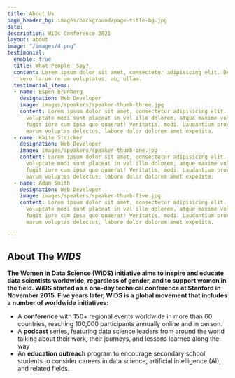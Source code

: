 ```yaml
---
title: About Us
page_header_bg: images/background/page-title-bg.jpg
date: 
description: WiDs Conference 2021
layout: about
image: "/images/4.png"
testimonial:
  enable: true
  title: What People _Say?_
  content: Lorem ipsum dolor sit amet, consectetur adipisicing elit. Deleniti aliquid
    vero harum rerum voluptates, ab, ullam.
  testimonial_items:
  - name: Espen Brunberg
    designation: Web Developer
    image: images/speakers/speaker-thumb-three.jpg
    content: Lorem ipsum dolor sit amet, consectetur adipisicing elit. Reiciendis
      voluptate modi sunt placeat in vel illo dolorem, atque maxime voluptates optio
      fugit iure cum ipsa quo quaerat! Veritatis, modi. Laudantium provident deleniti
      earum voluptas delectus, labore dolor dolorem amet expedita.
  - name: Kaite Stricker
    designation: Web Developer
    image: images/speakers/speaker-thumb-one.jpg
    content: Lorem ipsum dolor sit amet, consectetur adipisicing elit. Reiciendis
      voluptate modi sunt placeat in vel illo dolorem, atque maxime voluptates optio
      fugit iure cum ipsa quo quaerat! Veritatis, modi. Laudantium provident deleniti
      earum voluptas delectus, labore dolor dolorem amet expedita.
  - name: Adam Smith
    designation: Web Developer
    image: images/speakers/speaker-thumb-five.jpg
    content: Lorem ipsum dolor sit amet, consectetur adipisicing elit. Reiciendis
      voluptate modi sunt placeat in vel illo dolorem, atque maxime voluptates optio
      fugit iure cum ipsa quo quaerat! Veritatis, modi. Laudantium provident deleniti
      earum voluptas delectus, labore dolor dolorem amet expedita.

---
```

## About The _WIDS_

**The Women in Data Science (WiDS) initiative aims to inspire and educate data scientists worldwide, regardless of gender, and to support women in the field. WiDS started as a one-day technical conference at Stanford in November 2015. Five years later, WiDS is a global movement that includes a number of worldwide initiatives:**

* A **conference** with 150+ regional events worldwide in more than 60 countries, reaching 100,000 participants annually online and in person.
* A **podcast** series, featuring data science leaders from around the world talking about their work, their journeys, and lessons learned along the way
* An **education outreach** program to encourage secondary school students to consider careers in data science, artificial intelligence (AI), and related fields.
